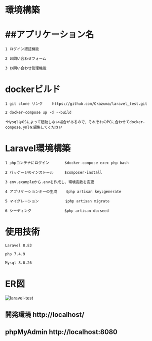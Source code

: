 環境構築　　
=====
##アプリケーション名  
=====
    1 ログイン認証機能  
    
    2 お問い合わせフォーム 
    
    3 お問い合わせ管理機能  
    
dockerビルド  
=====
    1 git clone リンク 　　https://github.com/Okazuma/laravel_test.git  
    
    2 docker-compose up -d --build  
    
    *MysqlはOSによって起動しない場合があるので、それぞれのPCに合わせてdocker-compose.ymlを編集してください

Laravel環境構築  
=====
    1 phpコンテナにログイン       $docker-compose exec php bash  
    
    2 パッケージのインストール     $composer-install  
    
    3 env.exampleから.envを作成し、環境変数を変更  
    
    4 アプリケーションキーの生成    $php artisan key:generate  
    
    5 マイグレーション            $php artisan migrate  
    
    6 シーディング               $php artisan db:seed  

使用技術  
=====
    Laravel 8.83  
    
    php 7.4.9  
    
    Mysql 8.0.26  

ER図  
=====
![laravel-test](https://github.com/Okazuma/laravel_test/assets/160417297/0601e39a-fcd4-42ac-a63a-37a6885b512d) 


開発環境   http://localhost/  
-----

phpMyAdmin   http://localhost:8080  
-----





